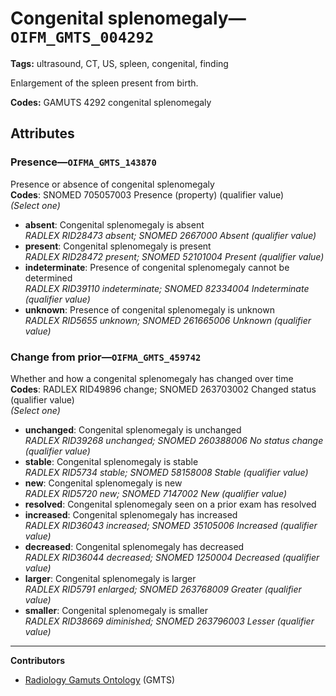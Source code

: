# Congenital splenomegaly—`OIFM_GMTS_004292`

**Tags:** ultrasound, CT, US, spleen, congenital, finding

Enlargement of the spleen present from birth.

**Codes:** GAMUTS 4292 congenital splenomegaly

## Attributes

### Presence—`OIFMA_GMTS_143870`

Presence or absence of congenital splenomegaly  
**Codes**: SNOMED 705057003 Presence (property) (qualifier value)  
*(Select one)*

- **absent**: Congenital splenomegaly is absent  
_RADLEX RID28473 absent; SNOMED 2667000 Absent (qualifier value)_
- **present**: Congenital splenomegaly is present  
_RADLEX RID28472 present; SNOMED 52101004 Present (qualifier value)_
- **indeterminate**: Presence of congenital splenomegaly cannot be determined  
_RADLEX RID39110 indeterminate; SNOMED 82334004 Indeterminate (qualifier value)_
- **unknown**: Presence of congenital splenomegaly is unknown  
_RADLEX RID5655 unknown; SNOMED 261665006 Unknown (qualifier value)_

### Change from prior—`OIFMA_GMTS_459742`

Whether and how a congenital splenomegaly has changed over time  
**Codes**: RADLEX RID49896 change; SNOMED 263703002 Changed status (qualifier value)  
*(Select one)*

- **unchanged**: Congenital splenomegaly is unchanged  
_RADLEX RID39268 unchanged; SNOMED 260388006 No status change (qualifier value)_
- **stable**: Congenital splenomegaly is stable  
_RADLEX RID5734 stable; SNOMED 58158008 Stable (qualifier value)_
- **new**: Congenital splenomegaly is new  
_RADLEX RID5720 new; SNOMED 7147002 New (qualifier value)_
- **resolved**: Congenital splenomegaly seen on a prior exam has resolved  
- **increased**: Congenital splenomegaly has increased  
_RADLEX RID36043 increased; SNOMED 35105006 Increased (qualifier value)_
- **decreased**: Congenital splenomegaly has decreased  
_RADLEX RID36044 decreased; SNOMED 1250004 Decreased (qualifier value)_
- **larger**: Congenital splenomegaly is larger  
_RADLEX RID5791 enlarged; SNOMED 263768009 Greater (qualifier value)_
- **smaller**: Congenital splenomegaly is smaller  
_RADLEX RID38669 diminished; SNOMED 263796003 Lesser (qualifier value)_

---

**Contributors**

- [Radiology Gamuts Ontology](https://gamuts.net/) (GMTS)